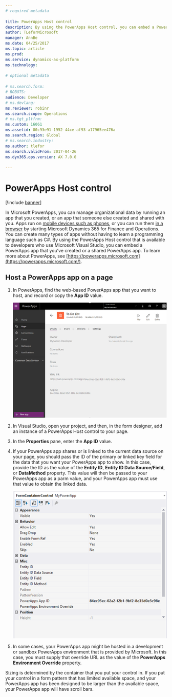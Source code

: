 ```yaml
---
# required metadata

title: PowerApps Host control
description: By using the PowerApps Host control, you can embed a PowerApps app that you’ve created or a shared PowerApps app.
author: TLeforMicrosoft
manager: AnnBe
ms.date: 04/25/2017
ms.topic: article
ms.prod: 
ms.service: dynamics-ax-platform
ms.technology: 

# optional metadata

# ms.search.form: 
# ROBOTS: 
audience: Developer
# ms.devlang: 
ms.reviewer: robinr
ms.search.scope: Operations
# ms.tgt_pltfrm: 
ms.custom: 16061
ms.assetid: 80c93e91-1952-44ce-af93-a17965ee476a
ms.search.region: Global
# ms.search.industry: 
ms.author: tlefor
ms.search.validFrom: 2017-04-26
ms.dyn365.ops.version: AX 7.0.0

---
```


# PowerApps Host control

[!include [banner](../includes/banner.md)]

In Microsoft PowerApps, you can manage organizational data by running an app that you created, or an app that someone else created and shared with you. Apps run on [mobile devices such as phones](https://powerapps.microsoft.com/tutorials/run-app-client/), or you can run them [in a browser](https://powerapps.microsoft.com/tutorials/run-app-browser/) by starting Microsoft Dynamics 365 for Finance and Operations. You can create many types of apps without having to learn a programming language such as C\#. By using the PowerApps Host control that is available to developers who use Microsoft Visual Studio, you can embed a PowerApps app that you’ve created or a shared PowerApps app. To learn more about PowerApps, see [https://powerapps.microsoft.com](https://powerapps.microsoft.com/).

## Host a PowerApps app on a page

1.  In PowerApps, find the web-based PowerApps app that you want to host, and record or copy the **App ID** value.
  
    ![PowerApps app id](media/powerapps-appid.png)
  
2.  In Visual Studio, open your project, and then, in the form designer, add an instance of a PowerApps Host control to your page.
3.  In the **Properties** pane, enter the **App ID** value.
4.  If your PowerApps app shares or is linked to the current data source on your page, you should pass the ID of the primary or linked key field for the data that you want your PowerApps app to show. In this case, provide the ID as the value of the **Entity ID**, **Entity ID Data Source/Field**, or **DataMethod** property. This value will then be passed to your PowerApps app as a parm value, and your PowerApps app must use that value to obtain the linked data. 
    
    ![PowerApps Host control properties window](media/powerapps-properties.png)
    
5.  In some cases, your PowerApps app might be hosted in a development or sandbox PowerApps environment that is provided by Microsoft. In this case, you must supply that override URL as the value of the **PowerApps Environment Override** property.

Sizing is determined by the container that you put your control in. If you put your control in a form pattern that has limited available space, and your PowerApps app has been designed to be larger than the available space, your PowerApps app will have scroll bars.
